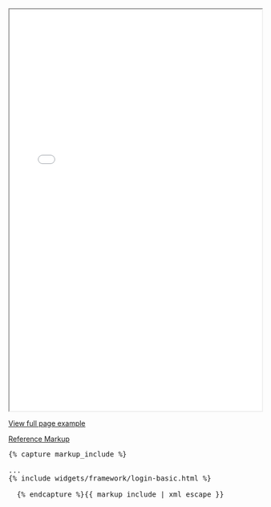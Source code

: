 <div class="example-pf">
  <iframe src="{{ site.baseurl }}/pattern-library/application-framework/login-page/login-basic.html"
          width="100%" height="800px;" scrolling="no" seamless></iframe>
</div>
<p>
  <a href="https://rawgit.com/patternfly/patternfly/master-dist/dist/tests/login-basic.html" target="_blank">View full page example</a>
</p>
<p class="reference-markup">
  <a class="collapse-toggle" data-toggle="collapse" aria-expanded="true" aria-controls="login-layout-markup" href="#login-layout-markup">Reference Markup</a>
</p>
<div class="collapse in" id="login-layout-markup">
  <pre class="prettyprint">{% capture markup_include %}
<html class="login-pf">
...
{% include widgets/framework/login-basic.html %}
</html>
  {% endcapture %}{{ markup_include | xml_escape }}</pre>
</div>
